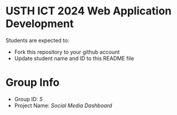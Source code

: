 USTH ICT 2024 Web Application Development
=====================================================

Students are expected to:

* Fork this repository to your github account
* Update student name and ID to this README file

Group Info
==============================
* Group ID: *5*
* Project Name: *Social Media Dashboard*
